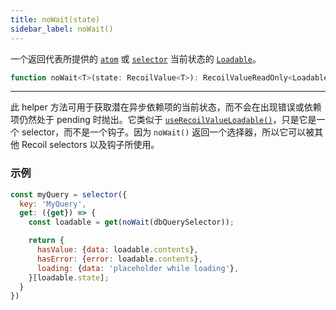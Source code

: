 ```yaml
---
title: noWait(state)
sidebar_label: noWait()
---
```


一个返回代表所提供的 [`atom`](/docs/api-reference/core/atom) 或 [`selector`](/docs/api-reference/core/selector) 当前状态的 [`Loadable`](/docs/api-reference/core/Loadable)。

```jsx
function noWait<T>(state: RecoilValue<T>): RecoilValueReadOnly<Loadable<T>>
```

---

此 helper 方法可用于获取潜在异步依赖项的当前状态，而不会在出现错误或依赖项仍然处于 pending 时抛出。它类似于 [`useRecoilValueLoadable()`](/docs/api-reference/core/useRecoilValueLoadable)，只是它是一个 selector，而不是一个钩子。因为 `noWait()` 返回一个选择器，所以它可以被其他 Recoil selectors 以及钩子所使用。

### 示例

```jsx
const myQuery = selector({
  key: 'MyQuery',
  get: ({get}) => {
    const loadable = get(noWait(dbQuerySelector));

    return {
      hasValue: {data: loadable.contents},
      hasError: {error: loadable.contents},
      loading: {data: 'placeholder while loading'},
    }[loadable.state];
  }
})

```
